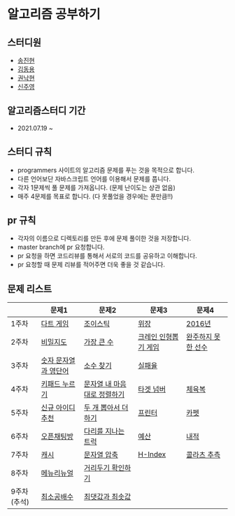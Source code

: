 
# 알고리즘 공부하기
 
## 스터디원
- [송진현](https://github.com/thdwlsgus0)
- [김동용](https://github.com/kingyong9169)
- [권낙현](https://github.com/knh6269)
- [신주영](https://github.com/juyeong-chungbuk)

## 알고리즘스터디 기간
- 2021.07.19 ~ 

## 스터디 규칙 
- programmers 사이트의 알고리즘 문제를 푸는 것을 목적으로 합니다.
- 다른 언어보단 자바스크립트 언어를 이용해서 문제를 풉니다.
- 각자 1문제씩 풀 문제를 가져옵니다. (문제 난이도는 상관 없음)
- 매주 4문제를 목표로 합니다. (다 못풀었을 경우에는 푼만큼!!)

## pr 규칙
- 각자의 이름으로 디렉토리를 만든 후에 문제 풀이한 것을 저장합니다.
- master branch에 pr 요청합니다.
- pr 요청을 하면 코드리뷰를 통해서 서로의 코드를 공유하고 이해합니다.
- pr 요청할 때 문제 리뷰를 적어주면 더욱 좋을 것 같습니다.


## 문제 리스트

|  | 문제1   | 문제2 | 문제3 | 문제4
| -------- | ------ | ------------------------------------------- | --------------| ------- |
| 1주차    | [다트 게임](https://programmers.co.kr/learn/courses/30/lessons/17682) |  [조이스틱](https://programmers.co.kr/learn/courses/30/lessons/42860)     | [위장](https://programmers.co.kr/learn/courses/30/lessons/42578) | [2016년](https://programmers.co.kr/learn/courses/30/lessons/12901) |
| 2주차 | [비밀지도](https://programmers.co.kr/learn/courses/30/lessons/17681) | [가장 큰 수](https://programmers.co.kr/learn/courses/30/lessons/42746) | [크레인 인형뽑기 게임](https://programmers.co.kr/learn/courses/30/lessons/64061) | [완주하지 못한 선수](https://programmers.co.kr/learn/courses/30/lessons/42576)
| 3주차 | [숫자 문자열과 영단어](https://programmers.co.kr/learn/courses/30/lessons/81301) | [소수 찾기](https://programmers.co.kr/learn/courses/30/lessons/42839) | [실패율](https://programmers.co.kr/learn/courses/30/lessons/42889)
| 4주차 | [키패드 누르기](https://programmers.co.kr/learn/courses/30/lessons/67256) | [문자열 내 마음대로 정렬하기](https://programmers.co.kr/learn/courses/30/lessons/12915) | [타겟 넘버](https://programmers.co.kr/learn/courses/30/lessons/43165) | [체육복](https://programmers.co.kr/learn/courses/30/lessons/42862)
| 5주차 | [신규 아이디 추천](https://programmers.co.kr/learn/courses/30/lessons/72410) | [두 개 뽑아서 더하기](https://programmers.co.kr/learn/courses/30/lessons/68644?language=javascript) | [프린터](https://programmers.co.kr/learn/courses/30/lessons/42587) | [카펫](https://programmers.co.kr/learn/courses/30/lessons/42842)
| 6주차 | [오픈채팅방](https://programmers.co.kr/learn/courses/30/lessons/42888) | [다리를 지나는 트럭](https://programmers.co.kr/learn/courses/30/lessons/42583) | [예산](https://programmers.co.kr/learn/courses/30/lessons/12982) | [내적](https://programmers.co.kr/learn/courses/30/lessons/70128)
| 7주차 | [캐시](https://programmers.co.kr/learn/courses/30/lessons/17680) | [문자열 압축](https://programmers.co.kr/learn/courses/30/lessons/60057) | [H-Index](https://programmers.co.kr/learn/courses/30/lessons/42747) | [콜라츠 추측](https://programmers.co.kr/learn/courses/30/lessons/12943)
| 8주차 | [메뉴리뉴얼](https://programmers.co.kr/learn/courses/30/lessons/72411) | [거리두기 확인하기](https://programmers.co.kr/learn/courses/30/lessons/81302)
| 9주차(추석) | [최소공배수](https://programmers.co.kr/learn/courses/30/lessons/12953) | [최댓값과 최솟값](https://programmers.co.kr/learn/courses/30/lessons/12939)